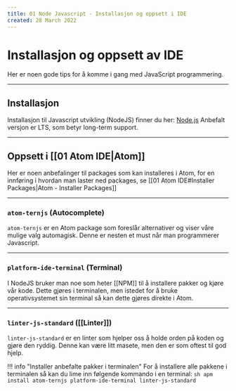```yaml
---
title: 01 Node Javascript - Installasjon og oppsett i IDE
created: 28 March 2022
---
```

# Installasjon og oppsett av IDE
Her er noen gode tips for å komme i gang med JavaScript programmering.

---
## Installasjon
Installasjon til Javascript utvikling (NodeJS) finner du her: [Node.js](https://nodejs.org/en/)
Anbefalt versjon er LTS, som betyr long-term support.

---
## Oppsett i [[01 Atom IDE|Atom]]
Her er noen anbefalinger til packages som kan installeres i Atom, for en innføring i hvordan man laster ned packages, se [[01 Atom IDE#Installer Packages|Atom - Installer Packages]]

---
### `atom-ternjs` (Autocomplete)
`atom-ternjs` er en Atom package som foreslår alternativer og viser våre mulige valg automagisk. Denne er nesten et must når man programmerer Javascript.

---
### `platform-ide-terminal` (Terminal)
I NodeJS bruker man noe som heter [[NPM]] til å installere pakker og kjøre vår kode. Dette gjøres i terminalen, men istedet for å bruke operativsystemet sin terminal så kan dette gjøres direkte i Atom.

---
### `linter-js-standard` ([[Linter]])
`linter-js-standard` er en linter som hjelper oss å holde orden på koden og gjøre den ryddig. Denne kan være litt masete, men den er som oftest til god hjelp.


!!! info "Installer anbefalte pakker i terminalen"
	For å installere alle pakkene i terminalen så kan du lime inn følgende kommando i en terminal:
	```sh
	apm install atom-ternjs platform-ide-terminal linter-js-standard
	```